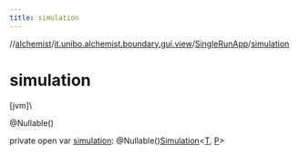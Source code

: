 ```yaml
---
title: simulation
---
```

//[alchemist](../../../index.html)/[it.unibo.alchemist.boundary.gui.view](../index.html)/[SingleRunApp](index.html)/[simulation](simulation.html)



# simulation



[jvm]\




@Nullable()



private open var [simulation](simulation.html): @Nullable()[Simulation](../../it.unibo.alchemist.core.interfaces/-simulation/index.html)<[T](../../it.unibo.alchemist.boundary.gui.view.properties/-property-type-adapter/index.html), [P](../../it.unibo.alchemist.boundary.interfaces/-draw-command/index.html)>




